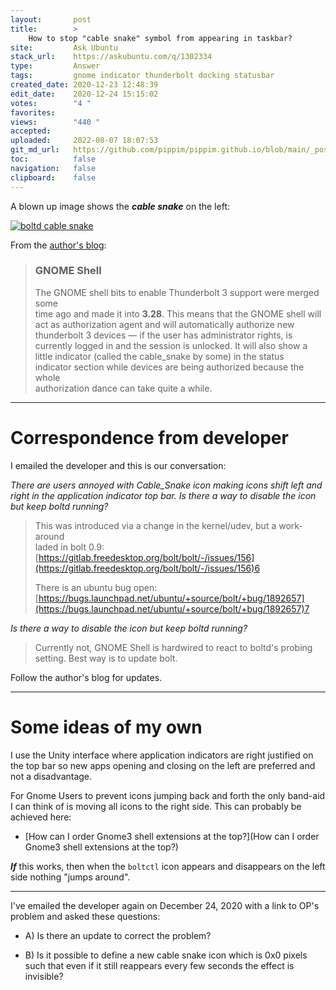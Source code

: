 ```yaml
---
layout:       post
title:        >
    How to stop "cable snake" symbol from appearing in taskbar?
site:         Ask Ubuntu
stack_url:    https://askubuntu.com/q/1302334
type:         Answer
tags:         gnome indicator thunderbolt docking statusbar
created_date: 2020-12-23 12:48:39
edit_date:    2020-12-24 15:15:02
votes:        "4 "
favorites:    
views:        "440 "
accepted:     
uploaded:     2022-08-07 18:07:53
git_md_url:   https://github.com/pippim/pippim.github.io/blob/main/_posts/2020/2020-12-23-How-to-stop-_cable-snake_-symbol-from-appearing-in-taskbar_.md
toc:          false
navigation:   false
clipboard:    false
---
```


A blown up image shows the ***cable snake*** on the left:

[![boltd cable snake][1]][1]

From the [author's blog][2]:

> ### GNOME Shell  
>   
> The GNOME shell bits to enable Thunderbolt 3 support were merged some  
> time ago and made it into **3.28**. This means that the GNOME shell will  
> act as authorization agent and will automatically authorize new  
> thunderbolt 3 devices — if the user has administrator rights, is  
> currently logged in and the session is unlocked. It will also show a  
> little indicator (called the cable_snake by some) in the status  
> indicator section while devices are being authorized because the whole  
> authorization dance can take quite a while.  


----------


# Correspondence from developer

I emailed the developer and this is our conversation:

*There are users annoyed with Cable_Snake icon making icons shift left and right in the application indicator top bar. Is there a way to disable the icon but keep boltd running?*

> This was introduced via a change in the kernel/udev, but a work-around  
> laded in bolt 0.9:  
> [https://gitlab.freedesktop.org/bolt/bolt/-/issues/156](https://gitlab.freedesktop.org/bolt/bolt/-/issues/156)6  
>   
> There is an ubuntu bug open:  
> [https://bugs.launchpad.net/ubuntu/+source/bolt/+bug/1892657](https://bugs.launchpad.net/ubuntu/+source/bolt/+bug/1892657)7  


*Is there a way to disable the icon but keep boltd running?*

> Currently not, GNOME Shell is hardwired to react to boltd's probing  
> setting. Best way is to update bolt.  

Follow the author's blog for updates.

----------


# Some ideas of my own

I use the Unity interface where application indicators are right justified on the top bar so new apps opening and closing on the left are preferred and not a disadvantage.

For Gnome Users to prevent icons jumping back and forth the only band-aid I can think of is moving all icons to the right side. This can probably be achieved here:

- [How can I order Gnome3 shell extensions at the top?](How can I order Gnome3 shell extensions at the top?)

***If*** this works, then when the `boltctl` icon appears and disappears on the left side nothing "jumps around".


----------

I've emailed the developer again on December 24, 2020 with a link to OP's problem and asked these questions:

- A) Is there an update to correct the problem?
- B) Is it possible to define a new cable snake icon which is 0x0 pixels such that even if it still reappears every few seconds the effect is invisible?


  [1]: https://i.stack.imgur.com/FLXQK.png
  [2]: https://christian.kellner.me/

